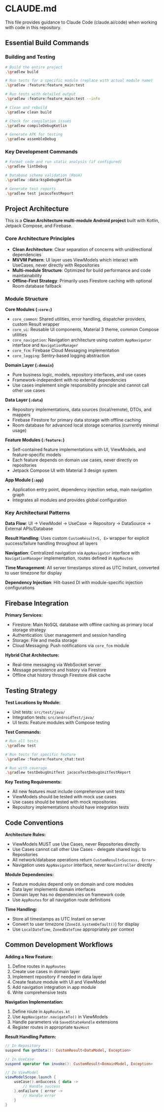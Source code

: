 # CLAUDE.md

This file provides guidance to Claude Code (claude.ai/code) when working with code in this
repository.

## Essential Build Commands

### Building and Testing

```bash
# Build the entire project
.\gradlew build

# Run tests for a specific module (replace with actual module name)
.\gradlew :feature:feature_main:test

# Run tests with detailed output
.\gradlew :feature:feature_main:test --info

# Clean and rebuild
.\gradlew clean build

# Check for compilation issues
.\gradlew compileDebugKotlin

# Generate APK for testing
.\gradlew assembleDebug
```

### Key Development Commands

```bash
# Format code and run static analysis (if configured)
.\gradlew lintDebug

# Database schema validation (Room)
.\gradlew :data:kspDebugKotlin

# Generate test reports
.\gradlew test jacocoTestReport
```

## Project Architecture

This is a **Clean Architecture multi-module Android project** built with Kotlin, Jetpack Compose,
and Firebase.

### Core Architecture Principles

- **Clean Architecture**: Clear separation of concerns with unidirectional dependencies
- **MVVM Pattern**: UI layer uses ViewModels which interact with UseCases, never directly with
  Repositories
- **Multi-module Structure**: Optimized for build performance and code maintainability
- **Offline-First Strategy**: Primarily uses Firestore caching with optional Room database fallback

### Module Structure

**Core Modules (`:core:`)**

- `core_common`: Shared utilities, error handling, dispatcher providers, custom Result wrapper
- `core_ui`: Reusable UI components, Material 3 theme, common Compose utilities
- `core_navigation`: Navigation architecture using custom `AppNavigator` interface and
  `NavigationManager`
- `core_fcm`: Firebase Cloud Messaging implementation
- `core_logging`: Sentry-based logging abstraction

**Domain Layer (`:domain`)**

- Pure business logic, models, repository interfaces, and use cases
- Framework-independent with no external dependencies
- Use cases implement single responsibility principle and cannot call other use cases

**Data Layer (`:data`)**

- Repository implementations, data sources (local/remote), DTOs, and mappers
- Firebase Firestore for primary data storage with offline caching
- Room database for advanced local storage scenarios (currently minimal usage)

**Feature Modules (`:feature:`)**

- Self-contained feature implementations with UI, ViewModels, and feature-specific models
- Each feature depends on domain use cases, never directly on repositories
- Jetpack Compose UI with Material 3 design system

**App Module (`:app`)**

- Application entry point, dependency injection setup, main navigation graph
- Integrates all modules and provides global configuration

### Key Architectural Patterns

**Data Flow**: UI → ViewModel → UseCase → Repository → DataSource → External APIs/Database

**Result Handling**: Uses custom `CustomResult<S, E>` wrapper for explicit success/failure handling
throughout all layers

**Navigation**: Centralized navigation via `AppNavigator` interface with `NavigationManager`
implementation, routes defined in `AppRoutes`

**Time Management**: All server timestamps stored as UTC Instant, converted to user timezone for
display

**Dependency Injection**: Hilt-based DI with module-specific injection configurations

## Firebase Integration

**Primary Services:**

- Firestore: Main NoSQL database with offline caching as primary local storage strategy
- Authentication: User management and session handling
- Storage: File and media storage
- Cloud Messaging: Push notifications via `core_fcm` module

**Hybrid Chat Architecture:**

- Real-time messaging via WebSocket server
- Message persistence and history via Firestore
- Offline chat history through Firestore disk cache

## Testing Strategy

**Test Locations by Module:**

- Unit tests: `src/test/java/`
- Integration tests: `src/androidTest/java/`
- UI tests: Feature modules with Compose testing

**Test Commands:**

```bash
# Run all tests
.\gradlew test

# Run tests for specific feature
.\gradlew :feature:feature_chat:test

# Run with coverage
.\gradlew testDebugUnitTest jacocoTestDebugUnitTestReport
```

**Key Testing Requirements:**

- All new features must include comprehensive unit tests
- ViewModels should be tested with mock use cases
- Use cases should be tested with mock repositories
- Repository implementations should have integration tests

## Code Conventions

**Architecture Rules:**

- ViewModels MUST use Use Cases, never Repositories directly
- Use Cases cannot call other Use Cases - delegate shared logic to Repositories
- All network/database operations return `CustomResult<Success, Error>`
- Navigation uses `AppNavigator` interface, never `NavController` directly

**Module Dependencies:**

- Feature modules depend only on domain and core modules
- Data layer implements domain interfaces
- Domain layer has no dependencies on framework code
- Use `AppRoutes` for all navigation route definitions

**Time Handling:**

- Store all timestamps as UTC Instant on server
- Convert to user timezone (`ZoneId.systemDefault()`) for display
- Use `LocalDateTime`, `ZonedDateTime` appropriately per context

## Common Development Workflows

**Adding a New Feature:**

1. Define routes in `AppRoutes`
2. Create use cases in domain layer
3. Implement repository if needed in data layer
4. Create feature module with UI and ViewModel
5. Add navigation integration in app module
6. Write comprehensive tests

**Navigation Implementation:**

1. Define route in `AppRoutes.kt`
2. Use `AppNavigator.navigateTo()` in ViewModels
3. Handle parameters via `SavedStateHandle` extensions
4. Register routes in appropriate `NavHost`

**Result Handling Pattern:**

```kotlin
// In Repository
suspend fun getData(): CustomResult<DataModel, Exception>

// In UseCase  
suspend operator fun invoke(): CustomResult<DomainModel, Exception>

// In ViewModel
viewModelScope.launch {
    useCase().onSuccess { data ->
        // Handle success
    }.onFailure { error ->
        // Handle error
    }
}
```